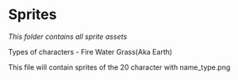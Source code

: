 # Sprites

*This folder contains all sprite assets*

Types of characters - Fire Water Grass(Aka Earth)

This file will contain sprites of the 20 character with name_type.png
